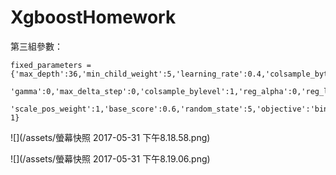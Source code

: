 # XgboostHomework

第三組參數：

```
fixed_parameters = {'max_depth':36,'min_child_weight':5,'learning_rate':0.4,'colsample_bytree':0.6,'subsample':0.9,
               'gamma':0,'max_delta_step':0,'colsample_bylevel':1,'reg_alpha':0,'reg_lambda':1,
               'scale_pos_weight':1,'base_score':0.6,'random_state':5,'objective':'binary:logistic','silent': 1}
```

![](/assets/螢幕快照 2017-05-31 下午8.18.58.png)

![](/assets/螢幕快照 2017-05-31 下午8.19.06.png)

